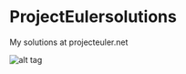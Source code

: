 # ProjectEulersolutions
My solutions at projecteuler.net  
  
![alt tag](https://projecteuler.net/profile/nocare.png)
